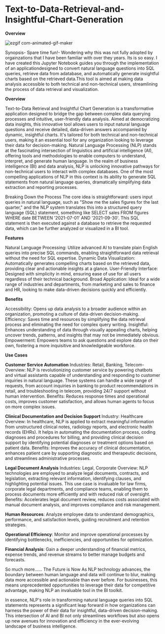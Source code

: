 # Text-to-Data-Retrieval-and-Insightful-Chart-Generation

**Overview**

![ezgif com-animated-gif-maker](https://github.com/Abhi0323/Text-to-Data-Retrieval-and-Insightful-Chart-Generation/assets/112967999/1cc81533-a60a-4046-b107-593eec1b9450)

Synopsis- Spare time fun!- Wondering why this was not fully adopted by orgainzations that I have been familiar with over they years. Its is so easy. I have created this Jupyter Notebook guides you through the implementation of an applicationdesigned to convert natural language questions into SQL queries, retrieve data from adatabase, and automatically generate insightful charts based on the retrieved data.This tool is aimed at making data analysis accessible to both technical and non-technical users, streamlining the process of data retrieval and visualization.

**Overview**

Text-to-Data Retrieval and Insightful Chart Generation is a transformative application designed to bridge the gap between complex data querying processes and intuitive, user-friendly data analysis. Aimed at democratizing data insights, this innovative tool allows users to input natural language questions and receive detailed, data-driven answers accompanied by dynamic, insightful charts. It's tailored for both technical and non-technical users, making it an essential tool for any organization looking to leverage their data for decision-making.
Natural Language Processing (NLP) stands at the fascinating intersection of linguistics and artificial intelligence (AI), offering tools and methodologies to enable computers to understand, interpret, and generate human language. In the realm of business intelligence (BI) and data analysis, NLP is unlocking innovative pathways for non-technical users to interact with complex databases. One of the most compelling applications of NLP in this context is its ability to generate SQL statements from natural language queries, dramatically simplifying data extraction and reporting processes.

Breaking Down the Process
The core idea is straightforward: users input queries in natural language, such as "Show me the sales figures for the last quarter," and the NLP system translates this into a structured query language (SQL) statement, something like SELECT sales FROM figures WHERE date BETWEEN '2021-07-01' AND '2021-09-30'. This SQL statement is then executed against a database to retrieve the requested data, which can be further analyzed or visualized in a BI tool.

**Features**

Natural Language Processing: Utilize advanced AI to translate plain English queries into precise SQL commands, enabling straightforward data retrieval without the need for SQL expertise.
Dynamic Data Visualization: Automatically generates compelling charts based on the retrieved data, providing clear and actionable insights at a glance.
User-Friendly Interface: Designed with simplicity in mind, ensuring ease of use for all users regardless of their technical background.
Broad Application: Ideal for a wide range of industries and departments, from marketing and sales to finance and HR, looking to make data-driven decisions quickly and efficiently.

**Benefits**

Accessibility: Opens up data analysis to a broader audience within an organization, promoting a culture of data-driven decision-making.
Efficiency: Saves time and resources by simplifying the data retrieval process and eliminating the need for complex query writing.
Insightful: Enhances understanding of data through visually appealing charts, helping uncover trends, patterns, and insights that may not be immediately obvious.
Empowerment: Empowers teams to ask questions and explore data on their own, fostering a more inquisitive and knowledgeable workforce.

**Use Cases**

**Customer Service Automation**
Industries: Retail, Banking, Telecom- 
Overview: NLP is revolutionizing customer service by powering chatbots and virtual assistants capable of understanding and responding to customer inquiries in natural language. These systems can handle a wide range of requests, from account inquiries in banking to product recommendations in retail, and troubleshooting in telecom, providing 24/7 support without human intervention.
Benefits: Reduces response times and operational costs, improves customer satisfaction, and allows human agents to focus on more complex issues.

**Clinical Documentation and Decision Support**
Industry: Healthcare
Overview: In healthcare, NLP is applied to extract meaningful information from unstructured clinical notes, radiology reports, and electronic health records (EHRs). It helps in automating the documentation process, coding diagnoses and procedures for billing, and providing clinical decision support by identifying potential diagnoses or treatment options based on patient data.
Benefits: Improves the accuracy of clinical documentation, enhances patient care by supporting diagnostic and therapeutic decisions, and streamlines administrative processes.

**Legal Document Analysis**
Industries: Legal, Corporate
Overview: NLP technologies are employed to analyze legal documents, contracts, and legislation, extracting relevant information, identifying clauses, and highlighting potential issues. This use case is invaluable for law firms, corporate legal departments, and compliance teams, enabling them to process documents more efficiently and with reduced risk of oversight.
Benefits: Accelerates legal document review, reduces costs associated with manual document analysis, and improves compliance and risk management.

**Human Resources**: Analyze employee data to understand demographics, performance, and satisfaction levels, guiding recruitment and retention strategies.

**Operational Efficiency**: Monitor and improve operational processes by identifying bottlenecks, inefficiencies, and opportunities for optimization.

**Financial Analysis**: Gain a deeper understanding of financial metrics, expense trends, and revenue streams to better manage budgets and forecasts.

So much more......
The Future is Now
As NLP technology advances, the boundary between human language and data will continue to blur, making data more accessible and actionable than ever before. For businesses, this means unprecedented opportunities to leverage their data for competitive advantage, making NLP an invaluable tool in the BI toolkit.

In essence, NLP's role in transforming natural language queries into SQL statements represents a significant leap forward in how organizations can harness the power of their data for insightful, data-driven decision-making. This intersection of AI and BI not only streamlines workflows but also opens up new avenues for innovation and efficiency in the ever-evolving landscape of business intelligence.
